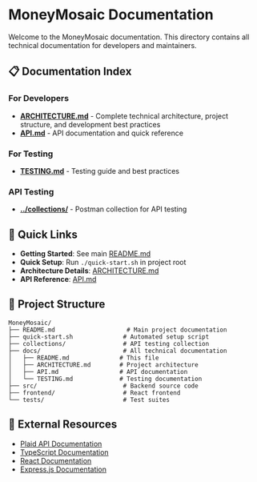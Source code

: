 # MoneyMosaic Documentation

Welcome to the MoneyMosaic documentation. This directory contains all technical documentation for developers and maintainers.

## 📋 Documentation Index

### For Developers

- **[ARCHITECTURE.md](./ARCHITECTURE.md)** - Complete technical architecture, project structure, and development best practices
- **[API.md](./API.md)** - API documentation and quick reference

### For Testing

- **[TESTING.md](./TESTING.md)** - Testing guide and best practices

### API Testing

- **[../collections/](../collections/)** - Postman collection for API testing

## 🚀 Quick Links

- **Getting Started**: See main [README.md](../README.md)
- **Quick Setup**: Run `./quick-start.sh` in project root
- **Architecture Details**: [ARCHITECTURE.md](./ARCHITECTURE.md)
- **API Reference**: [API.md](./API.md)

## 📁 Project Structure

```
MoneyMosaic/
├── README.md                    # Main project documentation
├── quick-start.sh              # Automated setup script
├── collections/                # API testing collection
├── docs/                       # All technical documentation
│   ├── README.md              # This file
│   ├── ARCHITECTURE.md        # Project architecture
│   ├── API.md                 # API documentation
│   └── TESTING.md             # Testing documentation
├── src/                        # Backend source code
├── frontend/                   # React frontend
└── tests/                      # Test suites
```

## 🔗 External Resources

- [Plaid API Documentation](https://plaid.com/docs/)
- [TypeScript Documentation](https://www.typescriptlang.org/docs/)
- [React Documentation](https://reactjs.org/docs/)
- [Express.js Documentation](https://expressjs.com/)
